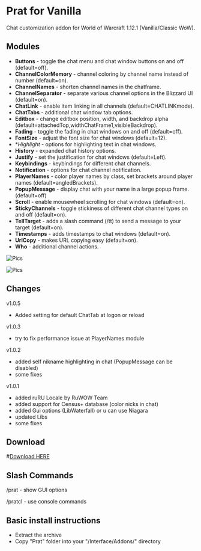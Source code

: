 # **Prat** for Vanilla

Chat customization addon for World of Warcraft 1.12.1 (Vanilla/Classic WoW).

## Modules

* **Buttons** - toggle the chat menu and chat window buttons on and off (default=off).
* **ChannelColorMemory** - channel coloring by channel name instead of number (default=on).
* **ChannelNames** - shorten channel names in the chatframe.
* **ChannelSeparator** - separate various channel options in the Blizzard UI (default=on).
* **ChatLink** - enable item linking in all channels (default=CHATLINKmode).
* **ChatTabs** - additional chat window tab options.
* **Editbox** - change editbox position, width, and backdrop alpha (default=attachedTop,widthChatFrame1,visibleBackdrop).
* **Fading** - toggle the fading in chat windows on and off (default=off).
* **FontSize** - adjust the font size for chat windows (default=12).
* **Highlight* - options for highlighting text in chat windows.
* **History** - expanded chat history options.
* **Justify** - set the justification for chat windows (default=Left).
* **Keybindings** - keybindings for different chat channels.
* **Notification** - options for chat channel notification.
* **PlayerNames** - color player names by class, set brackets around player names (default=angledBrackets).
* **PopupMessage** - display chat with your name in a large popup frame. (default=off)
* **Scroll** - enable mousewheel scrolling for chat windows (default=on).
* **StickyChannels** - toggle stickiness of different chat channel types on and off (default=on).
* **TellTarget** - adds a slash command (/tt) to send a message to your target (default=on).
* **Timestamps** - adds timestamps to chat windows (default=on).
* **UrlCopy** - makes URL copying easy (default=on).
* **Who** - additional channel actions.


![Pics](https://i.imgur.com/B55MCCh.jpg)

![Pics](https://i.imgur.com/x7ya2XB.jpg)


## Changes
v1.0.5

- Added setting for default ChatTab at logon or reload

v1.0.3

- try to fix performance issue at PlayerNames module

v1.0.2

- added self nikname highlighting in chat (PopupMessage can be disabled)
- some fixes

v1.0.1

- added ruRU Locale by RuWOW Team
- added support for Census+ database (color nicks in chat)
- added Gui options (LibWaterfall) or u can use Niagara
- updated Libs
- some fixes

## Download
#<a href="https://github.com/laytya/Prat-vanilla/releases">Download HERE</a>


## Slash Commands

/prat - show GUI options

/pratcl - use console commands

## Basic install instructions
  - Extract the archive
  - Copy "Prat" folder into your "<WOW FOLDER>/Interface/Addons/" directory
